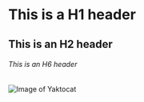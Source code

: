# This is a H1 header
## This is an H2 header
###### This is an H6 header
![Image of Yaktocat](https://octodex.github.com/images/yaktocat.png)
